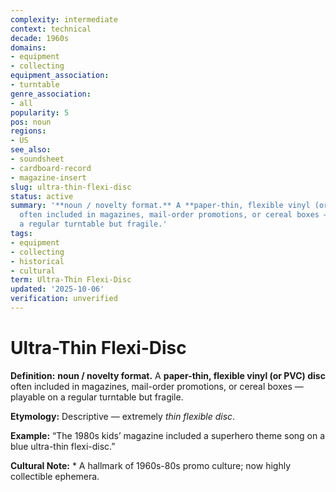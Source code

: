 ```yaml
---
complexity: intermediate
context: technical
decade: 1960s
domains:
- equipment
- collecting
equipment_association:
- turntable
genre_association:
- all
popularity: 5
pos: noun
regions:
- US
see_also:
- soundsheet
- cardboard-record
- magazine-insert
slug: ultra-thin-flexi-disc
status: active
summary: '**noun / novelty format.** A **paper-thin, flexible vinyl (or PVC) disc**
  often included in magazines, mail-order promotions, or cereal boxes — playable on
  a regular turntable but fragile.'
tags:
- equipment
- collecting
- historical
- cultural
term: Ultra-Thin Flexi-Disc
updated: '2025-10-06'
verification: unverified
---
```


# Ultra-Thin Flexi-Disc

**Definition:** **noun / novelty format.** A **paper-thin, flexible vinyl (or PVC) disc** often included in magazines, mail-order promotions, or cereal boxes — playable on a regular turntable but fragile.

**Etymology:** Descriptive — extremely *thin flexible disc*.

**Example:** “The 1980s kids’ magazine included a superhero theme song on a blue ultra-thin flexi-disc.”

**Cultural Note:** * A hallmark of 1960s-80s promo culture; now highly collectible ephemera.

